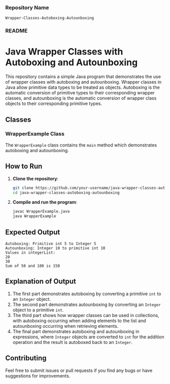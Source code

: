 ### Repository Name
`Wrapper-Classes-Autoboxing-Autounboxing`

### README

# Java Wrapper Classes with Autoboxing and Autounboxing

This repository contains a simple Java program that demonstrates the use of wrapper classes with autoboxing and autounboxing. 
Wrapper classes in Java allow primitive data types to be treated as objects. Autoboxing is the automatic conversion of primitive types to their corresponding wrapper classes, 
and autounboxing is the automatic conversion of wrapper class objects to their corresponding primitive types.

## Classes

### WrapperExample Class

The `WrapperExample` class contains the `main` method which demonstrates autoboxing and autounboxing.

## How to Run

1. **Clone the repository**:
    ```bash
    git clone https://github.com/your-username/java-wrapper-classes-autoboxing-autounboxing.git
    cd java-wrapper-classes-autoboxing-autounboxing
    ```

2. **Compile and run the program**:
    ```bash
    javac WrapperExample.java
    java WrapperExample
    ```

## Expected Output

```
Autoboxing: Primitive int 5 to Integer 5
Autounboxing: Integer 10 to primitive int 10
Values in integerList: 
20
30
Sum of 50 and 100 is 150
```

## Explanation of Output

1. The first part demonstrates autoboxing by converting a primitive `int` to an `Integer` object.
2. The second part demonstrates autounboxing by converting an `Integer` object to a primitive `int`.
3. The third part shows how wrapper classes can be used in collections, with autoboxing occurring when adding elements to the list and autounboxing occurring when retrieving elements.
4. The final part demonstrates autoboxing and autounboxing in expressions, where `Integer` objects are converted to `int` for the addition operation and the result is autoboxed back to an `Integer`.



## Contributing

Feel free to submit issues or pull requests if you find any bugs or have suggestions for improvements.
